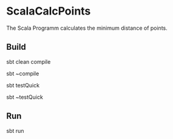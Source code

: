 # ScalaCalcPoints
The Scala Programm calculates the minimum distance of points.

## Build
sbt clean compile

sbt ~compile

sbt testQuick

sbt ~testQuick

## Run
sbt run
